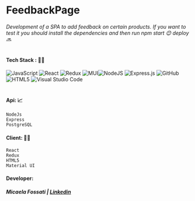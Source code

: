 # FeedbackPage


###### Development of a SPA to add feedback on certain products. If you want to test it you should install the dependencies and then run npm start 😊 deploy 🔜

#


#### Tech Stack : 👩‍💻

![JavaScript](https://img.shields.io/badge/javascript-%23323330.svg?style=flat&logo=Javascript&logoColor=%23F7DF1E) ![React](https://img.shields.io/badge/react-%2320232a.svg?style=flat&logo=React&logoColor=%2361DAFB) ![Redux](https://img.shields.io/badge/Redux-%23593d88.svg?style=flat&logo=redux&logoColor=white) ![MUI](https://img.shields.io/badge/MUI-%230081CB.svg?style=flat&logo=Material-ui&logoColor=white)![NodeJS](https://img.shields.io/badge/node.js-6DA55F?style=flat&logo=Node.js&logoColor=white) ![Express.js](https://img.shields.io/badge/express.js-%23404d59.svg?style=flat&logo=Express&logoColor=%2361DAFB) ![GitHub](https://img.shields.io/badge/Github-%23121011.svg?style=flat&logo=github&logoColor=white)  ![HTML5](https://img.shields.io/badge/html5-%23E34F26.svg?style=flat&logo=HTML5&logoColor=white) ![Visual Studio Code](https://img.shields.io/badge/Visual%20Studio%20Code-0078d7.svg?style=flat&logo=VS-Code&logoColor=white)
#


#### Api: 📈
```
NodeJs
Express
PostgreSQL
```
#### Client: 👩‍🎨
```
React
Redux
HTML5
Material UI
```


#### Developer: 

##### Micaela Fossati  | [Linkedin](https://www.linkedin.com/in/vmfossati/) 

#
